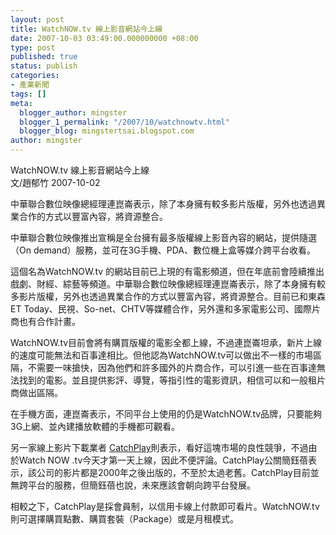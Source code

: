 ```yaml
---
layout: post
title: WatchNOW.tv 線上影音網站今上線
date: 2007-10-03 03:49:00.000000000 +08:00
type: post
published: true
status: publish
categories:
- 產業新聞
tags: []
meta:
  blogger_author: mingster
  blogger_1_permalink: "/2007/10/watchnowtv.html"
  blogger_blog: mingstertsai.blogspot.com
author: mingster
---
```

<p>WatchNOW.tv 線上影音網站今上線<br />文/趙郁竹 2007-10-02</p>
<p>中華聯合數位映像總經理連崑崙表示，除了本身擁有較多影片版權，另外也透過異業合作的方式以豐富內容，將資源整合。</p>
<p>中華聯合數位映像推出宣稱是全台擁有最多版權線上影音內容的網站，提供隨選（On demand）服務，並可在3G手機、PDA、數位機上盒等媒介跨平台收看。</p>
<p>這個名為WatchNOW.tv 的網站目前已上現的有電影頻道，但在年底前會陸續推出戲劇、財經、綜藝等頻道。中華聯合數位映像總經理連崑崙表示，除了本身擁有較多影片版權，另外也透過異業合作的方式以豐富內容，將資源整合。目前已和東森ET Today、民視、So-net、CHTV等媒體合作，另外還和多家電影公司、國際片商也有合作計畫。</p>
<p>WatchNOW.tv目前會將有購買版權的電影全都上線，不過連崑崙坦承，新片上線的速度可能無法和百事達相比。但他認為WatchNOW.tv可以做出不一樣的市場區隔，不需要一味搶快，因為他們和許多國外的片商合作，可以引進一些在百事達無法找到的電影。並且提供影評、導覽，等指引性的電影資訊，相信可以和一般租片商做出區隔。</p>
<p>在手機方面，連崑崙表示，不同平台上使用的仍是WatchNOW.tv品牌，只要能夠3G上網、並內建播放軟體的手機都可觀看。</p>
<p>另一家線上影片下載業者 <a href="http://www.catchplay.com/tw/">CatchPlay</a>則表示，看好這塊市場的良性競爭，不過由於Watch NOW .tv今天才第一天上線，因此不便評論。CatchPlay公關簡鈺蓓表示，該公司的影片都是2000年之後出版的，不至於太過老舊。CatchPlay目前並無跨平台的服務，但簡鈺蓓也說，未來應該會朝向跨平台發展。</p>
<p>相較之下，CatchPlay是採會員制，以信用卡線上付款即可看片。WatchNOW.tv則可選擇購買點數、購買套裝（Package）或是月租模式。</p>
